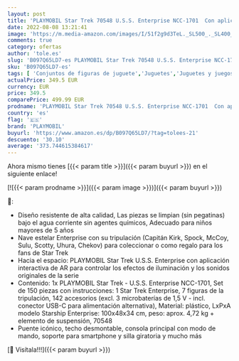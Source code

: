```yaml
---
layout: post
title: 'PLAYMOBIL Star Trek 70548 U.S.S. Enterprise NCC-1701  Con aplicación AR  efectos de luz y sonidos originales  De 5 a 99 años'
date: 2022-08-08 13:21:41
image: 'https://m.media-amazon.com/images/I/51f2g9d3TeL._SL500_._SL400_.jpg'
comments: true
category: ofertas
author: 'tole.es'
slug: 'B097Q65LD7-es PLAYMOBIL Star Trek 70548 U.S.S. Enterprise NCC-1701 Con...'
sku: 'B097Q65LD7-es'
tags: [ 'Conjuntos de figuras de juguete','Juguetes','Juguetes y juegos','Muñecos y figuras','playmobil','🇪🇸', ]
actualPrice: 349.5 EUR
currency: EUR
price: 349.5
comparePrice: 499.99 EUR
prodname: 'PLAYMOBIL Star Trek 70548 U.S.S. Enterprise NCC-1701  Con aplicación AR  efectos de luz y sonidos originales  De 5 a 99 años'
country: 'es'
flag: '🇪🇸'
brand: 'PLAYMOBIL'
buyurl: 'https://www.amazon.es/dp/B097Q65LD7/?tag=tolees-21'
descuento: '30.10'
average: '373.744615384617'
---
```


Ahora mismo tienes [{{< param title >}}]({{< param buyurl >}}) en el siguiente enlace!

[![{{< param prodname >}}]({{< param image >}})]({{< param buyurl >}})

🔎:

- Diseño resistente de alta calidad, Las piezas se limpian (sin pegatinas) bajo el agua corriente sin agentes químicos, Adecuado para niños mayores de 5 años
- Nave estelar Enterprise con su tripulación (Capitán Kirk, Spock, McCoy, Sulu, Scotty, Uhura, Chekov) para coleccionar o como regalo para los fans de Star Trek
- Hacia el espacio: PLAYMOBIL Star Trek U.S.S. Enterprise con aplicación interactiva de AR para controlar los efectos de iluminación y los sonidos originales de la serie
- Contenido: 1x PLAYMOBIL Star Trek - U.S.S. Enterprise NCC-1701, Set de 150 piezas con instrucciones: 1 Star Trek Enterprise, 7 figuras de la tripulación, 142 accesorios (excl. 3 microbaterías de 1,5 V - incl. conector USB-C para alimentación alternativa), Material: plástico, LxPxA modelo Starship Enterprise: 100x48x34 cm, peso: aprox. 4,72 kg + elemento de suspensión, 70548
- Puente icónico, techo desmontable, consola principal con modo de mando, soporte para smartphone y silla giratoria y mucho más

[🛒 Visítala!!!]({{< param buyurl >}})
